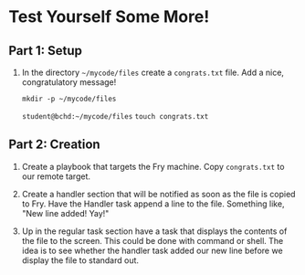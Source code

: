 # Test Yourself Some More!

## Part 1: Setup
1. In the directory `~/mycode/files` create a `congrats.txt` file. Add a nice, congratulatory message!

   `mkdir -p ~/mycode/files`

   `student@bchd:~/mycode/files` `touch congrats.txt`

## Part 2: Creation
1. Create a playbook that targets the Fry machine. Copy `congrats.txt` to our remote target.

2. Create a handler section that will be notified as soon as the file is copied to Fry. Have the Handler task append a line to the file. Something like, "New line added! Yay!"

3. Up in the regular task section have a task that displays the contents of the file to the screen. This could be done with command or shell. The idea is to see whether the handler task added our new line before we display the file to standard out. 
